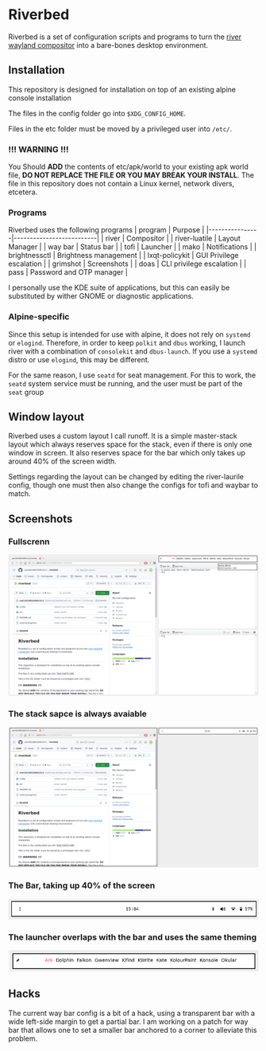 # Riverbed

Riverbed is a set of configuration scripts and programs to turn the [river wayland compositor](https://codeberg.org/river/) into a bare-bones desktop environment.

## Installation

This repository is designed for installation on top of an existing alpine console installation

The files in the config folder go into `$XDG_CONFIG_HOME`.

Files in the etc folder must be moved by a privileged user into `/etc/`.

### !!! WARNING !!!
You Should **ADD** the contents of etc/apk/world to your existing apk world file,
**DO NOT REPLACE THE FILE OR YOU MAY BREAK YOUR INSTALL**.
The file in this repository does not contain a Linux kernel, network divers, etcetera.

### Programs

Riverbed uses the following programs
| program | Purpose |
|----------------|--------------------------|
| river | Compositor |
| river-luatile | Layout Manager |
| way bar | Status bar |
| tofi | Launcher |
| mako | Notifications |
| brightnessctl | Brightness management |
| lxqt-policykit | GUI Privilege escalation |
| grimshot | Screenshots |
| doas | CLI privilege escalation |
| pass | Password and OTP manager |

I personally use the KDE suite of applications, but this can easily be substituted by wither GNOME or diagnostic applications.

### Alpine-specific

Since this setup is intended for use with alpine, it does not rely on `systemd` or `elogind`. Therefore, in order to keep `polkit` and `dbus` working, I launch river with a combination of `consolekit` and `dbus-launch`. If you use a `systemd` distro or use `elogind`, this may be different.

For the same reason, I use `seatd` for seat management. For this to work, the `seatd` system service must be running, and the user must be part of the `seat` group

## Window layout

Riverbed uses a custom layout I call runoff. It is a simple master-stack layout which always reserves space for the stack, even if there is only one window in screen. It also reserves space for the bar which only takes up around 40% of the screen width.

Settings regarding the layout can be changed by editing the river-laurile config, though one must then also change the configs for tofi and waybar to match.

## Screenshots
### Fullscrenn
![full](screenshots/full.png)

### The stack sapce is always avaiable
![runoff](screenshots/runoff.png)

### The Bar, taking up 40% of the screen
![bar](screenshots/bar.png)

### The launcher overlaps with the bar and uses the same theming
![launcher](screenshots/launcher.png)

## Hacks

The current way bar config is a bit of a hack, using a transparent bar with a wide left-side margin to get a partial bar.
I am working on a patch for way bar that allows one to set a smaller bar anchored to a corner to alleviate this problem.
